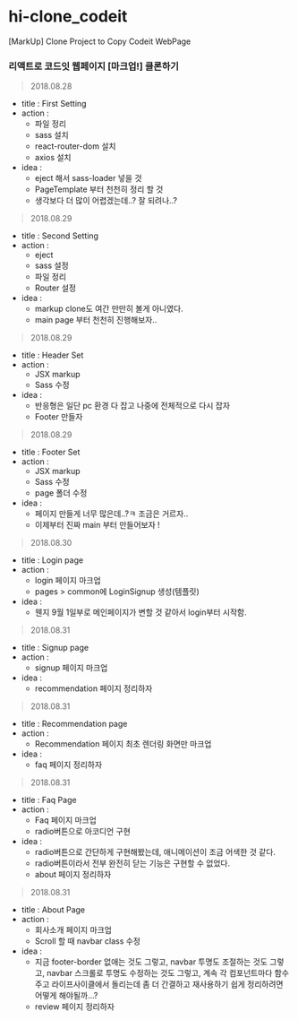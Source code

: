 # hi-clone_codeit
[MarkUp] Clone Project to Copy Codeit WebPage

### 리액트로 코드잇 웹페이지 [마크업!] 클론하기

> 2018.08.28
  - title : First Setting
  - action : 
    - 파일 정리
    - sass 설치
    - react-router-dom 설치
    - axios 설치
  - idea : 
    - eject 해서 sass-loader 넣을 것
    - PageTemplate 부터 천천히 정리 할 것
    - 생각보다 더 많이 어렵겠는데..? 잘 되려나..?

> 2018.08.29
  - title : Second Setting
  - action : 
    - eject
    - sass 설정
    - 파일 정리
    - Router 설정
  - idea : 
    - markup clone도 여간 만만히 볼게 아니였다.
    - main page 부터 천천히 진행해보자..

> 2018.08.29
  - title : Header Set
  - action : 
    - JSX markup
    - Sass 수정
  - idea : 
    - 반응형은 일단 pc 환경 다 잡고 나중에 전체적으로 다시 잡자
    - Footer 만들자

> 2018.08.29
  - title : Footer Set
  - action : 
    - JSX markup
    - Sass 수정
    - page 폴더 수정
  - idea : 
    - 페이지 만들게 너무 많은데..?ㅋ 조금은 거르자..
    - 이제부터 진짜 main 부터 만들어보자 !

> 2018.08.30
  - title : Login page
  - action : 
    - login 페이지 마크업
    - pages > common에 LoginSignup 생성(템플릿)
  - idea : 
    - 웬지 9월 1일부로 메인페이지가 변할 것 같아서 login부터 시작함.

> 2018.08.31
  - title : Signup page
  - action : 
    - signup 페이지 마크업
  - idea : 
    - recommendation 페이지 정리하자

> 2018.08.31
  - title : Recommendation page
  - action : 
    - Recommendation 페이지 최초 렌더링 화면만 마크업
  - idea : 
    - faq 페이지 정리하자

> 2018.08.31
  - title : Faq Page
  - action : 
    - Faq 페이지 마크업
    - radio버튼으로 아코디언 구현
  - idea : 
    - radio버튼으로 간단하게 구현해봤는데, 애니메이션이 조금 어색한 것 같다.
    - radio버튼이라서 전부 완전히 닫는 기능은 구현할 수 없었다.
    - about 페이지 정리하자

> 2018.08.31
  - title : About Page
  - action : 
    - 회사소개 페이지 마크업
    - Scroll 할 때 navbar class 수정
  - idea : 
    - 지금 footer-border 없애는 것도 그렇고,
      navbar 투명도 조절하는 것도 그렇고,
      navbar 스크롤로 투명도 수정하는 것도 그렇고,
      계속 각 컴포넌트마다 함수 주고 라이프사이클에서 돌리는데
      좀 더 간결하고 재사용하기 쉽게 정리하려면 어떻게 해야될까...?
    - review 페이지 정리하자